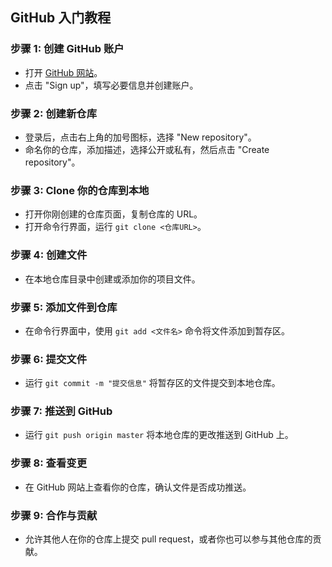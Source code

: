 ## GitHub 入门教程

### 步骤 1: 创建 GitHub 账户
- 打开 [GitHub 网站](https://github.com/)。
- 点击 "Sign up"，填写必要信息并创建账户。

### 步骤 2: 创建新仓库
- 登录后，点击右上角的加号图标，选择 "New repository"。
- 命名你的仓库，添加描述，选择公开或私有，然后点击 "Create repository"。

### 步骤 3: Clone 你的仓库到本地
- 打开你刚创建的仓库页面，复制仓库的 URL。
- 打开命令行界面，运行 `git clone <仓库URL>`。

### 步骤 4: 创建文件
- 在本地仓库目录中创建或添加你的项目文件。

### 步骤 5: 添加文件到仓库
- 在命令行界面中，使用 `git add <文件名>` 命令将文件添加到暂存区。

### 步骤 6: 提交文件
- 运行 `git commit -m "提交信息"` 将暂存区的文件提交到本地仓库。

### 步骤 7: 推送到 GitHub
- 运行 `git push origin master` 将本地仓库的更改推送到 GitHub 上。

### 步骤 8: 查看变更
- 在 GitHub 网站上查看你的仓库，确认文件是否成功推送。

### 步骤 9: 合作与贡献
- 允许其他人在你的仓库上提交 pull request，或者你也可以参与其他仓库的贡献。
